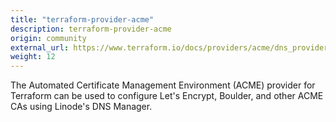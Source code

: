 ```yaml
---
title: "terraform-provider-acme"
description: terraform-provider-acme
origin: community
external_url: https://www.terraform.io/docs/providers/acme/dns_providers/linode.html
weight: 12
---
```


The Automated Certificate Management Environment (ACME) provider for Terraform can be used to configure Let's Encrypt, Boulder, and other ACME CAs using Linode's DNS Manager.
